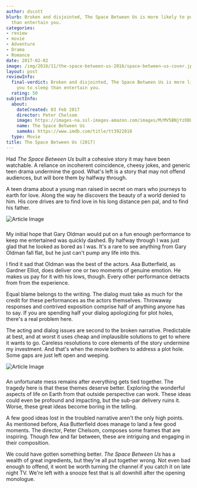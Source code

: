 ```yaml
---
author: dscott
blurb: Broken and disjointed, The Space Between Us is more likely to put you to sleep
  than entertain you.
categories:
- review
- movie
- Adventure
- Drama
- Romance
date: 2017-02-02
image: /img/2016/11/the-space-between-us-2016/space-between-us-cover.jpg
layout: post
reviewInfo:
  final-verdict: Broken and disjointed, The Space Between Us is more likely to put
    you to sleep than entertain you.
  rating: 50
subjectInfo:
  about:
    dateCreated: 03 Feb 2017
    director: Peter Chelsom
    image: https://images-na.ssl-images-amazon.com/images/M/MV5BNjYzODU1OTkwN15BMl5BanBnXkFtZTgwMDA3MTMwMDI@._V1_SX300.jpg
    name: The Space Between Us
    sameAs: https://www.imdb.com/title/tt3922818
  type: Movie
title: The Space Between Us (2017)
---
```


Had *The Space Between Us* built a cohesive story it may have been watchable. A reliance on incoherent coincidence, cheesy jokes, and generic teen drama undermine the good. What's left is a story that may not offend audiences, but will bore them by halfway through.

A teen drama about a young man raised in secret on mars who journeys to earth for love. Along the way he discovers the beauty of a world denied to him. His core drives are to find love in his long distance pen pal, and to find his father.

<img class="img-responsive" style="margin: 0 10px 10px 0px;" src="https://img.eskimotv.net/img/2016/11/the-space-between-us-2016/space-between-us-mars.jpg" alt="Article Image">

My initial hope that Gary Oldman would put on a fun enough performance to keep me entertained was quickly dashed. By halfway through I was just glad that he looked as bored as I was. It's a rare to see anything from Gary Oldman fall flat, but he just can't pump any life into this. 

I find it sad that Oldman was the best of the actors. Asa Butterfield, as Gardner Elliot, does deliver one or two moments of genuine emotion. He makes us pay for it with his lows, though. Every other performance detracts from from the experience.

Equal blame belongs to the writing. The dialog must take as much for the credit for these performances as the actors themselves. Throwaway responses and contrived exposition comprise half of anything anyone has to say. If you are spending half your dialog apologizing for plot holes, there's a real problem here.

The acting and dialog issues are second to the broken narrative. Predictable at best, and at worst it uses cheap and implausible solutions to get to where it wants to go. Careless resolutions to core elements of the story undermine my investment. And that's when the movie bothers to address a plot hole. Some gaps are just left open and weeping.

<img class="img-responsive" style="margin: 0 10px 10px 0px;" src="https://img.eskimotv.net/img/2016/11/the-space-between-us-2016/about-as-good-as-it-gets.jpg" alt="Article Image">

An unfortunate mess remains after everything gets tied together. The tragedy here is that these themes deserve better. Exploring the wonderful aspects of life on Earth from that outside perspective can work. These ideas could even be profound and impacting, but the sub-par delivery ruins it. Worse, these great ideas become boring in the telling.

A few good ideas lost in the troubled narrative aren't the only high points. As mentioned before, Asa Butterfield does manage to land a few good moments. The director, Peter Chelsom, composes some frames that are inspiring. Though few and far between, these are intriguing and engaging in their composition.

We could have gotten something better. *The Space Between Us* has a wealth of great ingredients, but they're all put together wrong. Not even bad enough to offend, it wont be worth turning the channel if you catch it on late night TV. We're left with a snooze fest that is all downhill after the opening monologue.